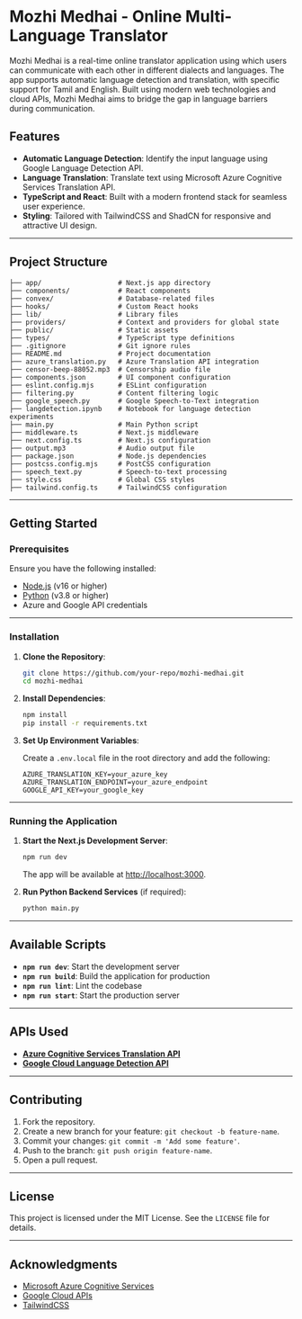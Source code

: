 # Mozhi Medhai - Online Multi-Language Translator

Mozhi Medhai is a real-time online translator application using which users can communicate with each other in different dialects and languages. The app supports automatic language detection and translation, with specific support for Tamil and English. Built using modern web technologies and cloud APIs, Mozhi Medhai aims to bridge the gap in language barriers during communication.

## Features

- **Automatic Language Detection**: Identify the input language using Google Language Detection API.
- **Language Translation**: Translate text using Microsoft Azure Cognitive Services Translation API.
- **TypeScript and React**: Built with a modern frontend stack for seamless user experience.
- **Styling**: Tailored with TailwindCSS and ShadCN for responsive and attractive UI design.

---

## Project Structure

```
├── app/                   # Next.js app directory
├── components/            # React components
├── convex/                # Database-related files
├── hooks/                 # Custom React hooks
├── lib/                   # Library files
├── providers/             # Context and providers for global state
├── public/                # Static assets
├── types/                 # TypeScript type definitions
├── .gitignore             # Git ignore rules
├── README.md              # Project documentation
├── azure_translation.py   # Azure Translation API integration
├── censor-beep-88052.mp3  # Censorship audio file
├── components.json        # UI component configuration
├── eslint.config.mjs      # ESLint configuration
├── filtering.py           # Content filtering logic
├── google_speech.py       # Google Speech-to-Text integration
├── langdetection.ipynb    # Notebook for language detection experiments
├── main.py                # Main Python script
├── middleware.ts          # Next.js middleware
├── next.config.ts         # Next.js configuration
├── output.mp3             # Audio output file
├── package.json           # Node.js dependencies
├── postcss.config.mjs     # PostCSS configuration
├── speech_text.py         # Speech-to-text processing
├── style.css              # Global CSS styles
├── tailwind.config.ts     # TailwindCSS configuration
```

---

## Getting Started

### Prerequisites

Ensure you have the following installed:

- [Node.js](https://nodejs.org/) (v16 or higher)
- [Python](https://www.python.org/) (v3.8 or higher)
- Azure and Google API credentials

---

### Installation

1. **Clone the Repository**:

   ```bash
   git clone https://github.com/your-repo/mozhi-medhai.git
   cd mozhi-medhai
   ```

2. **Install Dependencies**:

   ```bash
   npm install
   pip install -r requirements.txt
   ```

3. **Set Up Environment Variables**:

   Create a `.env.local` file in the root directory and add the following:

   ```env
   AZURE_TRANSLATION_KEY=your_azure_key
   AZURE_TRANSLATION_ENDPOINT=your_azure_endpoint
   GOOGLE_API_KEY=your_google_key
   ```

---

### Running the Application

1. **Start the Next.js Development Server**:

   ```bash
   npm run dev
   ```

   The app will be available at [http://localhost:3000](http://localhost:3000).

2. **Run Python Backend Services** (if required):

   ```bash
   python main.py
   ```

---

## Available Scripts

- **`npm run dev`**: Start the development server
- **`npm run build`**: Build the application for production
- **`npm run lint`**: Lint the codebase
- **`npm run start`**: Start the production server

---

## APIs Used

- **[Azure Cognitive Services Translation API](https://azure.microsoft.com/en-us/products/cognitive-services/translator/)**
- **[Google Cloud Language Detection API](https://cloud.google.com/translate)**

---

## Contributing

1. Fork the repository.
2. Create a new branch for your feature: `git checkout -b feature-name`.
3. Commit your changes: `git commit -m 'Add some feature'`.
4. Push to the branch: `git push origin feature-name`.
5. Open a pull request.

---

## License

This project is licensed under the MIT License. See the `LICENSE` file for details.

---

## Acknowledgments

- [Microsoft Azure Cognitive Services](https://azure.microsoft.com/)
- [Google Cloud APIs](https://cloud.google.com/)
- [TailwindCSS](https://tailwindcss.com/)
